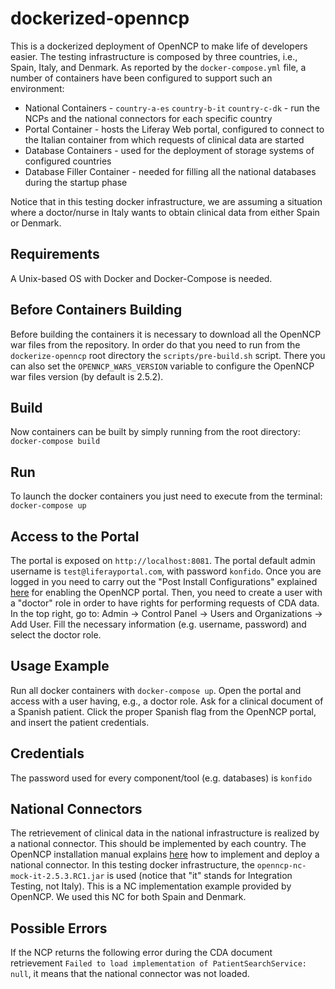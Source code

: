 # dockerized-openncp
This is a dockerized deployment of OpenNCP to make life of developers easier. The testing infrastructure is composed by three countries, i.e., Spain, Italy, and Denmark. As reported by the `docker-compose.yml` file, a number of containers have been configured to support such an environment:

* National Containers - `country-a-es` `country-b-it` `country-c-dk` - run the NCPs and the national connectors for each specific country
* Portal Container - hosts the Liferay Web portal, configured to connect to the Italian container from which requests of clinical data are started 
* Database Containers - used for the deployment of storage systems of configured countries 
* Database Filler Container - needed for filling all the national databases during the startup phase

Notice that in this testing docker infrastructure, we are assuming a situation where a doctor/nurse in Italy wants to obtain clinical data from either Spain or Denmark.

## Requirements

A Unix-based OS with Docker and Docker-Compose is needed.


## Before Containers Building

Before building the containers it is necessary to download all the OpenNCP war files from the repository. In order do that you need to run from the `dockerize-openncp` root directory the `scripts/pre-build.sh` script. There you can also set the `OPENNCP_WARS_VERSION` variable to configure the OpenNCP war files version (by default is 2.5.2).

## Build

Now containers can be built by simply running from the root directory: `docker-compose build`


## Run

To launch the docker containers you just need to execute from the terminal: `docker-compose up`


## Access to the Portal

The portal is exposed on `http://localhost:8081`. The portal default admin username is `test@liferayportal.com`, with password `konfido`. Once you are logged in you need to carry out the "Post Install Configurations" explained [here](https://ec.europa.eu/cefdigital/wiki/display/EHNCP/Installing+OpenNCP+Portal) for enabling the OpenNCP portal. Then, you need to create a user with a "doctor" role in order to have rights for performing requests of CDA data. In the top right, go to: Admin -> Control Panel -> Users and Organizations -> Add User. Fill the necessary information (e.g. username, password) and select the doctor role. 


## Usage Example

Run all docker containers with `docker-compose up`. Open the portal and access with a user having, e.g., a doctor role. Ask for a clinical document of a Spanish patient. Click the proper Spanish flag from the OpenNCP portal, and insert the patient credentials. 


## Credentials

The password used for every component/tool (e.g. databases) is `konfido`


## National Connectors

The retrievement of clinical data in the national infrastructure is realized by a national connector. This should be implemented by each country. The OpenNCP installation manual explains [here](https://ec.europa.eu/cefdigital/wiki/display/EHNCP/Integration+of+Protocol+Terminators+with+National+Connector) how to implement and deploy a national connector. In this testing docker infrastructure, the `openncp-nc-mock-it-2.5.3.RC1.jar` is used (notice that "it" stands for Integration Testing, not Italy). This is a NC implementation example provided by OpenNCP. We used this NC for both Spain and Denmark. 


## Possible Errors

If the NCP returns the following error during the CDA document retrievement `Failed to load implementation of PatientSearchService: null`, it means that the national connector was not loaded. 